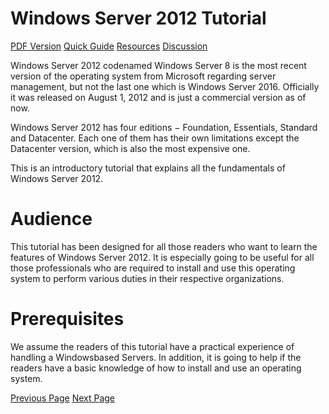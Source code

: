 # Windows Server 2012 Tutorial
[PDF Version](../windows_server_2012/windows_server_2012_pdf_version.md)
[Quick Guide](../windows_server_2012/windows_server_2012_quick_guide.md)
[Resources](../windows_server_2012/windows_server_2012_useful_resources.md)
[Discussion](../windows_server_2012/windows_server_2012_discussion.md)

Windows Server 2012 codenamed Windows Server 8 is the most recent version of the operating system from Microsoft regarding server management, but not the last one which is Windows Server 2016. Officially it was released on August 1, 2012 and is just a commercial version as of now.

Windows Server 2012 has four editions − Foundation, Essentials, Standard and Datacenter. Each one of them has their own limitations except the Datacenter version, which is also the most expensive one.

This is an introductory tutorial that explains all the fundamentals of Windows Server 2012.

# Audience
This tutorial has been designed for all those readers who want to learn the features of Windows Server 2012. It is especially going to be useful for all those professionals who are required to install and use this operating system to perform various duties in their respective organizations.

# Prerequisites
We assume the readers of this tutorial have a practical experience of handling a Windowsbased Servers. In addition, it is going to help if the readers have a basic knowledge of how to install and use an operating system.


[Previous Page](../windows_server_2012/index.md) [Next Page](../windows_server_2012/windows_server_2012_overview.md) 
